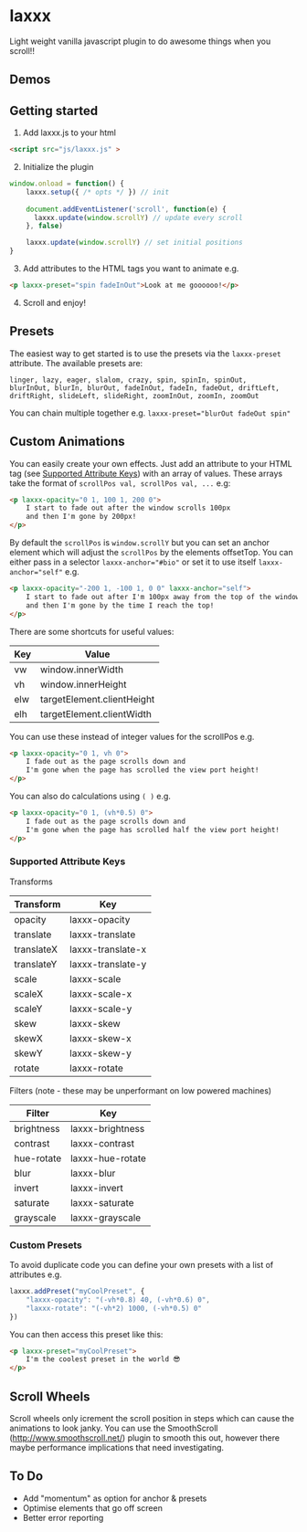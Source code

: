# laxxx

Light weight vanilla javascript plugin to do awesome things when you scroll!!

## Demos


## Getting started

1) Add laxxx.js to your html

```html
<script src="js/laxxx.js" >
```


2) Initialize the plugin 

```javascript
window.onload = function() {
	laxxx.setup({ /* opts */ }) // init
	  
	document.addEventListener('scroll', function(e) {
	  laxxx.update(window.scrollY) // update every scroll
	}, false)

	laxxx.update(window.scrollY) // set initial positions
}
```


3) Add attributes to the HTML tags you want to animate e.g.
```html
<p laxxx-preset="spin fadeInOut">Look at me goooooo!</p>
```

4) Scroll and enjoy!

## Presets

The easiest way to get started is to use the presets via the `laxxx-preset` attribute. The available presets are:
```
linger, lazy, eager, slalom, crazy, spin, spinIn, spinOut, 
blurInOut, blurIn, blurOut, fadeInOut, fadeIn, fadeOut, driftLeft, 
driftRight, slideLeft, slideRight, zoomInOut, zoomIn, zoomOut
```
You can chain multiple together e.g. `laxxx-preset="blurOut fadeOut spin"`

## Custom Animations

You can easily create your own effects. Just add an attribute to your HTML tag (see [Supported Attribute Keys](#supported-attribute-keys)) with an array of values. These arrays take the format of `scrollPos val, scrollPos val, ...` e.g:
```html
<p laxxx-opacity="0 1, 100 1, 200 0">
	I start to fade out after the window scrolls 100px
	and then I'm gone by 200px!
</p>
```

By default the `scrollPos` is `window.scrollY` but you can set an anchor element which will adjust the `scrollPos` by the elements offsetTop. You can either pass in a selector `laxxx-anchor="#bio"` or set it to use itself `laxxx-anchor="self"` e.g.
```html
<p laxxx-opacity="-200 1, -100 1, 0 0" laxxx-anchor="self">
	I start to fade out after I'm 100px away from the top of the window
	and then I'm gone by the time I reach the top!
</p>
```

There are some shortcuts for useful values: 

| Key     	| Value           |
| ------------- | ------------- |
| vw       	| window.innerWidth  |
| vh     	| window.innerHeight |
| elw     	| targetElement.clientHeight |
| elh     	| targetElement.clientWidth |

You can use these instead of integer values for the scrollPos  e.g.
```html
<p laxxx-opacity="0 1, vh 0">
	I fade out as the page scrolls down and
	I'm gone when the page has scrolled the view port height!
</p>
```

You can also do calculations using `( )` e.g.
```html
<p laxxx-opacity="0 1, (vh*0.5) 0">
	I fade out as the page scrolls down and
	I'm gone when the page has scrolled half the view port height!
</p>
```

### Supported Attribute Keys

Transforms

| Transform     | Key           |
| ------------- | ------------- |
| opacity       | laxxx-opacity  |
| translate     | laxxx-translate |
| translateX     | laxxx-translate-x |
| translateY     | laxxx-translate-y |
| scale     | laxxx-scale |
| scaleX     | laxxx-scale-x |
| scaleY     | laxxx-scale-y |
| skew     | laxxx-skew |
| skewX     | laxxx-skew-x |
| skewY     | laxxx-skew-y |
| rotate     | laxxx-rotate |

Filters (note - these may be unperformant on low powered machines)

| Filter     | Key           |
| ------------- | ------------- |
| brightness       | laxxx-brightness  |
| contrast     | laxxx-contrast |
| hue-rotate     | laxxx-hue-rotate |
| blur     | laxxx-blur |
| invert     | laxxx-invert |
| saturate     | laxxx-saturate |
| grayscale     | laxxx-grayscale |

### Custom Presets
To avoid duplicate code you can define your own presets with a list of attributes e.g.
```javascript
laxxx.addPreset("myCoolPreset", {
	"laxxx-opacity": "(-vh*0.8) 40, (-vh*0.6) 0",
	"laxxx-rotate": "(-vh*2) 1000, (-vh*0.5) 0"
})
```
You can then access this preset like this:
```html
<p laxxx-preset="myCoolPreset">
	I'm the coolest preset in the world 😎
</p>
```
## Scroll Wheels
Scroll wheels only icrement the scroll position in steps which can cause the animations to look janky. You can use the SmoothScroll (http://www.smoothscroll.net/) plugin to smooth this out, however there maybe performance implications that need investigating.

## To Do
* Add "momentum" as option for anchor & presets
* Optimise elements that go off screen
* Better error reporting

